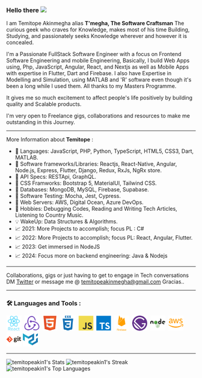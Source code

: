 ### Hello there  <img src="https://media.giphy.com/media/hvRJCLFzcasrR4ia7z/giphy.gif" width="20px"/>

I am Temitope Akinmegha alias <b>T'megha, The Software Craftsman</b> The curious geek who craves for Knowledge, makes most of his time Building, Studying, and passionately seeks Knowledge wherever and however it is concealed.

I'm a Passionate FullStack Software Engineer with a focus on Frontend Software Engineering and mobile Engineering, Basically, I build Web Apps using, Php, JavaScript, Angular, React, and Nextjs as well as Mobile Apps with expertise in Flutter, Dart and Firebase. I also have Expertise in Modelling and Simulation, using MATLAB and 'R' software even though it's been a long while I used them. All thanks to my Masters Programme.

It gives me so much excitement to affect people's life positively by building quality and Scalable products.

I'm very open to Freelance gigs, collaborations and resources to make me outstanding in this Journey. 

---

More Information about <b>Temitope</b> :
- 💬 Languages: JavaScript, PHP, Python, TypeScript, HTML5, CSS3, Dart, MATLAB.
- 💬 Software frameworks/Libraries: Reactjs, React-Native, Angular, Node.js, Express, Flutter, Django, Redux, RxJs, NgRx store.
- 💬 API Specs: RESTApi, GraphQL.
- 💬 CSS Framworks: Bootstrap 5, MaterialUI, Tailwind CSS.
- 💬 Databases:  MongoDB, MySQL, Firebase, Supabase.
- 💬 Software Testing: Mocha, Jest, Cypress.
- 💬 Web Servers: AWS, Digital Ocean, Azure DevOps.
- 🎉 Hobbies: Debugging Codes, Reading and Writing Tech Articles, Listening to Country Music.
- 💡 WakeUp:  Data Structures & Algorithms.
- 📈 2021: More Projects to accomplish; focus PL : C# 
- 📈 2022: More Projects to accomplish; focus PL: React, Angular, Flutter.
- 📈 2023: Get immersed in NodeJS
- 📈 2024: Focus more on backend engineering: Java & Nodejs

---

Collaborations, gigs or just having to get to engage in Tech conversations DM [Twitter](https://twitter.com/temitopeakin) or message me @ temitopeakinmegha@gmail.com
Gracias..

---

### :hammer_and_wrench: Languages and Tools :
<div>
  <img src="https://github.com/devicons/devicon/blob/master/icons/react/react-original-wordmark.svg" title="React" alt="React" width="40" height="40"/>&nbsp;
  <img src="https://github.com/devicons/devicon/blob/master/icons/redux/redux-original.svg" title="Redux" alt="Redux " width="40" height="40"/>&nbsp;
  <img src="https://github.com/devicons/devicon/blob/master/icons/html5/html5-original.svg" title="HTML5" alt="HTML" width="40" height="40"/>&nbsp;
  <img src="https://github.com/devicons/devicon/blob/master/icons/css3/css3-plain-wordmark.svg"  title="CSS3" alt="CSS" width="40" height="40"/>&nbsp;
  <img src="https://github.com/devicons/devicon/blob/master/icons/javascript/javascript-original.svg" title="JavaScript" alt="JavaScript" width="40" height="40"/>&nbsp;
  <img src="https://github.com/devicons/devicon/blob/master/icons/typescript/typescript-original.svg" title="JavaScript" alt="JavaScript" width="40" height="40"/>&nbsp;
  <img src="https://github.com/devicons/devicon/blob/master/icons/firebase/firebase-plain-wordmark.svg" title="Firebase" alt="Firebase" width="40" height="40"/>&nbsp;
  <img src="https://github.com/devicons/devicon/blob/master/icons/gatsby/gatsby-original.svg" title="Gatsby"  alt="Gatsby" width="40" height="40"/>&nbsp;
  <img src="https://github.com/devicons/devicon/blob/master/icons/nodejs/nodejs-original-wordmark.svg" title="NodeJS" alt="NodeJS" width="40" height="40"/>&nbsp;
  <img src="https://github.com/devicons/devicon/blob/master/icons/amazonwebservices/amazonwebservices-plain-wordmark.svg" title="AWS" alt="AWS" width="40" height="40"/>&nbsp;
  <img src="https://github.com/devicons/devicon/blob/master/icons/git/git-original-wordmark.svg" title="Git" **alt="Git" width="40" height="40"/>
  <img src="https://github.com/devicons/devicon/blob/master/icons/materialui/materialui-original.svg" title="Material UI" alt="Material UI" width="40" height="40"/>&nbsp;
</div>

---

![temitopeakin1's Stats](https://github-readme-stats.vercel.app/api?username=temitopeakin1&theme=highcontrast&show_icons=true&hide_border=true&count_private=true)
![temitopeakin1's Streak](https://github-readme-streak-stats.herokuapp.com/?user=temitopeakin1&theme=highcontrast&hide_border=true)
![temitopeakin1's Top Languages](https://github-readme-stats.vercel.app/api/top-langs/?username=temitopeakin1&theme=highcontrast&show_icons=true&hide_border=true&layout=compact)



